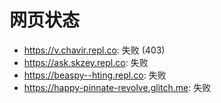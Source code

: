 # 网页状态
- https://v.chavir.repl.co: 失败 (403)
- https://ask.skzey.repl.co: 失败
- https://beaspy--hting.repl.co: 失败
- https://happy-pinnate-revolve.glitch.me: 失败
